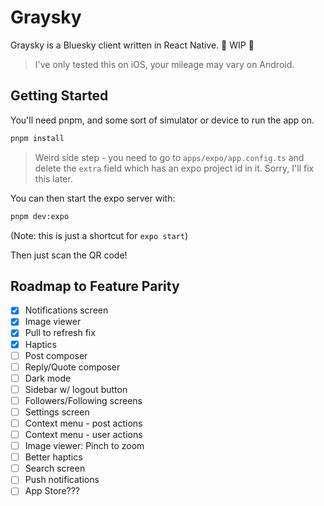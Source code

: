 # Graysky

Graysky is a Bluesky client written in React Native. 🚧 WIP 🚧

> I've only tested this on iOS, your mileage may vary on Android.

## Getting Started

You'll need pnpm, and some sort of simulator or device to run the app on.

```bash
pnpm install
```

> Weird side step - you need to go to `apps/expo/app.config.ts` and delete the `extra` field which has an expo project id in it. Sorry, I'll fix this later.

You can then start the expo server with:

```bash
pnpm dev:expo
```

(Note: this is just a shortcut for `expo start`)

Then just scan the QR code!

## Roadmap to Feature Parity

- [x] Notifications screen
- [x] Image viewer
- [x] Pull to refresh fix
- [x] Haptics
- [ ] Post composer
- [ ] Reply/Quote composer
- [ ] Dark mode
- [ ] Sidebar w/ logout button
- [ ] Followers/Following screens
- [ ] Settings screen
- [ ] Context menu - post actions
- [ ] Context menu - user actions
- [ ] Image viewer: Pinch to zoom
- [ ] Better haptics
- [ ] Search screen
- [ ] Push notifications
- [ ] App Store???
